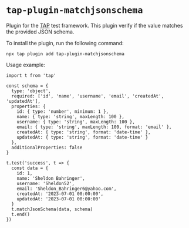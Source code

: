 # `tap-plugin-matchjsonschema`

Plugin for the [TAP](https://node-tap.org/) test framework. This plugin verify if the value matches the provided JSON schema.

To install the plugin, run the following command:
```
npx tap plugin add tap-plugin-matchjsonschema
```

Usage example:
```
import t from 'tap'

const schema = {
  type: 'object',
  required: ['id', 'name', 'username', 'email', 'createdAt', 'updatedAt'],
  properties: {
    id: { type: 'number', minimum: 1 },
    name: { type: 'string', maxLength: 100 },
    username: { type: 'string', maxLength: 100 },
    email: { type: 'string', maxLength: 100, format: 'email' },
    createdAt: { type: 'string', format: 'date-time' },
    updatedAt: { type: 'string', format: 'date-time' }
  },
  additionalProperties: false
}

t.test('success', t => {
  const data = {
    id: 1,
    name: 'Sheldon Bahringer',
    username: 'Sheldon52',
    email: 'Sheldon_Bahringer6@yahoo.com',
    createdAt: '2023-07-01 00:00:00',
    updatedAt: '2023-07-01 00:00:00'
  }
  t.matchJsonSchema(data, schema)
  t.end()
})
```
